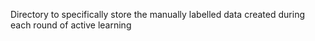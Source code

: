 Directory to specifically store the manually labelled data created during each round of active learning
